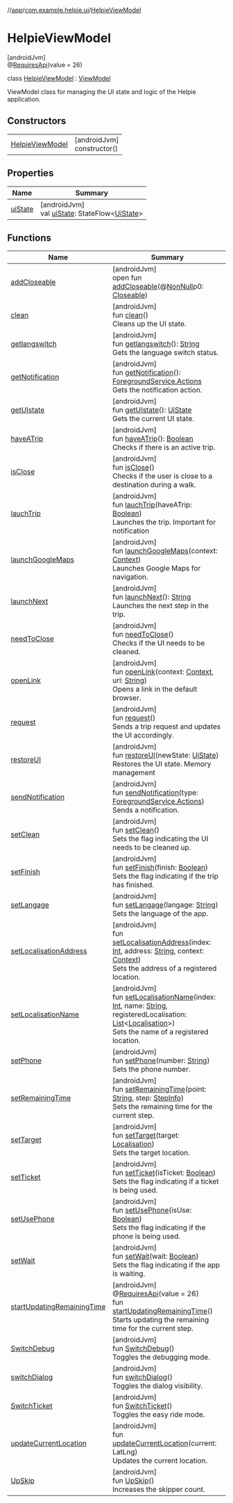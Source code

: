 //[app](../../../index.md)/[com.example.helpie.ui](../index.md)/[HelpieViewModel](index.md)

# HelpieViewModel

[androidJvm]\
@[RequiresApi](https://developer.android.com/reference/kotlin/androidx/annotation/RequiresApi.html)(value = 26)

class [HelpieViewModel](index.md) : [ViewModel](https://developer.android.com/reference/kotlin/androidx/lifecycle/ViewModel.html)

ViewModel class for managing the UI state and logic of the Helpie application.

## Constructors

| | |
|---|---|
| [HelpieViewModel](-helpie-view-model.md) | [androidJvm]<br>constructor() |

## Properties

| Name | Summary |
|---|---|
| [uiState](ui-state.md) | [androidJvm]<br>val [uiState](ui-state.md): StateFlow&lt;[UiState](../../com.example.helpie/-ui-state/index.md)&gt; |

## Functions

| Name | Summary |
|---|---|
| [addCloseable](index.md#264516373%2FFunctions%2F-912451524) | [androidJvm]<br>open fun [addCloseable](index.md#264516373%2FFunctions%2F-912451524)(@[NonNull](https://developer.android.com/reference/kotlin/androidx/annotation/NonNull.html)p0: [Closeable](https://developer.android.com/reference/kotlin/java/io/Closeable.html)) |
| [clean](clean.md) | [androidJvm]<br>fun [clean](clean.md)()<br>Cleans up the UI state. |
| [getlangswitch](getlangswitch.md) | [androidJvm]<br>fun [getlangswitch](getlangswitch.md)(): [String](https://kotlinlang.org/api/latest/jvm/stdlib/kotlin/-string/index.html)<br>Gets the language switch status. |
| [getNotification](get-notification.md) | [androidJvm]<br>fun [getNotification](get-notification.md)(): [ForegroundService.Actions](../../com.example.helpie.foregroundServices/-foreground-service/-actions/index.md)<br>Gets the notification action. |
| [getUIstate](get-u-istate.md) | [androidJvm]<br>fun [getUIstate](get-u-istate.md)(): [UiState](../../com.example.helpie/-ui-state/index.md)<br>Gets the current UI state. |
| [haveATrip](have-a-trip.md) | [androidJvm]<br>fun [haveATrip](have-a-trip.md)(): [Boolean](https://kotlinlang.org/api/latest/jvm/stdlib/kotlin/-boolean/index.html)<br>Checks if there is an active trip. |
| [isClose](is-close.md) | [androidJvm]<br>fun [isClose](is-close.md)()<br>Checks if the user is close to a destination during a walk. |
| [lauchTrip](lauch-trip.md) | [androidJvm]<br>fun [lauchTrip](lauch-trip.md)(haveATrip: [Boolean](https://kotlinlang.org/api/latest/jvm/stdlib/kotlin/-boolean/index.html))<br>Launches the trip. Important for notification |
| [launchGoogleMaps](launch-google-maps.md) | [androidJvm]<br>fun [launchGoogleMaps](launch-google-maps.md)(context: [Context](https://developer.android.com/reference/kotlin/android/content/Context.html))<br>Launches Google Maps for navigation. |
| [launchNext](launch-next.md) | [androidJvm]<br>fun [launchNext](launch-next.md)(): [String](https://kotlinlang.org/api/latest/jvm/stdlib/kotlin/-string/index.html)<br>Launches the next step in the trip. |
| [needToClose](need-to-close.md) | [androidJvm]<br>fun [needToClose](need-to-close.md)()<br>Checks if the UI needs to be cleaned. |
| [openLink](open-link.md) | [androidJvm]<br>fun [openLink](open-link.md)(context: [Context](https://developer.android.com/reference/kotlin/android/content/Context.html), url: [String](https://kotlinlang.org/api/latest/jvm/stdlib/kotlin/-string/index.html))<br>Opens a link in the default browser. |
| [request](request.md) | [androidJvm]<br>fun [request](request.md)()<br>Sends a trip request and updates the UI accordingly. |
| [restoreUI](restore-u-i.md) | [androidJvm]<br>fun [restoreUI](restore-u-i.md)(newState: [UiState](../../com.example.helpie/-ui-state/index.md))<br>Restores the UI state. Memory management |
| [sendNotification](send-notification.md) | [androidJvm]<br>fun [sendNotification](send-notification.md)(type: [ForegroundService.Actions](../../com.example.helpie.foregroundServices/-foreground-service/-actions/index.md))<br>Sends a notification. |
| [setClean](set-clean.md) | [androidJvm]<br>fun [setClean](set-clean.md)()<br>Sets the flag indicating the UI needs to be cleaned up. |
| [setFinish](set-finish.md) | [androidJvm]<br>fun [setFinish](set-finish.md)(finish: [Boolean](https://kotlinlang.org/api/latest/jvm/stdlib/kotlin/-boolean/index.html))<br>Sets the flag indicating if the trip has finished. |
| [setLangage](set-langage.md) | [androidJvm]<br>fun [setLangage](set-langage.md)(langage: [String](https://kotlinlang.org/api/latest/jvm/stdlib/kotlin/-string/index.html))<br>Sets the language of the app. |
| [setLocalisationAddress](set-localisation-address.md) | [androidJvm]<br>fun [setLocalisationAddress](set-localisation-address.md)(index: [Int](https://kotlinlang.org/api/latest/jvm/stdlib/kotlin/-int/index.html), address: [String](https://kotlinlang.org/api/latest/jvm/stdlib/kotlin/-string/index.html), context: [Context](https://developer.android.com/reference/kotlin/android/content/Context.html))<br>Sets the address of a registered location. |
| [setLocalisationName](set-localisation-name.md) | [androidJvm]<br>fun [setLocalisationName](set-localisation-name.md)(index: [Int](https://kotlinlang.org/api/latest/jvm/stdlib/kotlin/-int/index.html), name: [String](https://kotlinlang.org/api/latest/jvm/stdlib/kotlin/-string/index.html), registeredLocalisation: [List](https://kotlinlang.org/api/latest/jvm/stdlib/kotlin.collections/-list/index.html)&lt;[Localisation](../../com.example.helpie/-localisation/index.md)&gt;)<br>Sets the name of a registered location. |
| [setPhone](set-phone.md) | [androidJvm]<br>fun [setPhone](set-phone.md)(number: [String](https://kotlinlang.org/api/latest/jvm/stdlib/kotlin/-string/index.html))<br>Sets the phone number. |
| [setRemainingTime](set-remaining-time.md) | [androidJvm]<br>fun [setRemainingTime](set-remaining-time.md)(point: [String](https://kotlinlang.org/api/latest/jvm/stdlib/kotlin/-string/index.html), step: [StepInfo](../../com.example.helpie/-step-info/index.md))<br>Sets the remaining time for the current step. |
| [setTarget](set-target.md) | [androidJvm]<br>fun [setTarget](set-target.md)(target: [Localisation](../../com.example.helpie/-localisation/index.md))<br>Sets the target location. |
| [setTicket](set-ticket.md) | [androidJvm]<br>fun [setTicket](set-ticket.md)(isTicket: [Boolean](https://kotlinlang.org/api/latest/jvm/stdlib/kotlin/-boolean/index.html))<br>Sets the flag indicating if a ticket is being used. |
| [setUsePhone](set-use-phone.md) | [androidJvm]<br>fun [setUsePhone](set-use-phone.md)(isUse: [Boolean](https://kotlinlang.org/api/latest/jvm/stdlib/kotlin/-boolean/index.html))<br>Sets the flag indicating if the phone is being used. |
| [setWait](set-wait.md) | [androidJvm]<br>fun [setWait](set-wait.md)(wait: [Boolean](https://kotlinlang.org/api/latest/jvm/stdlib/kotlin/-boolean/index.html))<br>Sets the flag indicating if the app is waiting. |
| [startUpdatingRemainingTime](start-updating-remaining-time.md) | [androidJvm]<br>@[RequiresApi](https://developer.android.com/reference/kotlin/androidx/annotation/RequiresApi.html)(value = 26)<br>fun [startUpdatingRemainingTime](start-updating-remaining-time.md)()<br>Starts updating the remaining time for the current step. |
| [SwitchDebug](-switch-debug.md) | [androidJvm]<br>fun [SwitchDebug](-switch-debug.md)()<br>Toggles the debugging mode. |
| [switchDialog](switch-dialog.md) | [androidJvm]<br>fun [switchDialog](switch-dialog.md)()<br>Toggles the dialog visibility. |
| [SwitchTicket](-switch-ticket.md) | [androidJvm]<br>fun [SwitchTicket](-switch-ticket.md)()<br>Toggles the easy ride mode. |
| [updateCurrentLocation](update-current-location.md) | [androidJvm]<br>fun [updateCurrentLocation](update-current-location.md)(current: LatLng)<br>Updates the current location. |
| [UpSkip](-up-skip.md) | [androidJvm]<br>fun [UpSkip](-up-skip.md)()<br>Increases the skipper count. |
